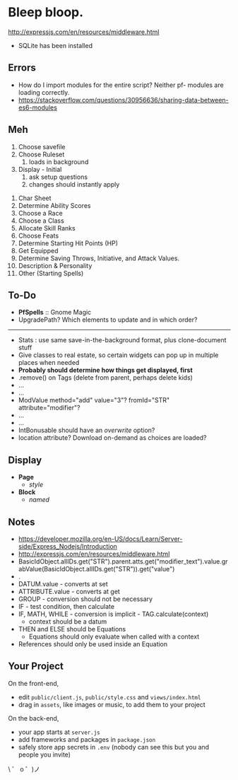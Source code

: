 # Bleep bloop.

<http://expressjs.com/en/resources/middleware.html>

- SQLite has been installed

## Errors

- How do I import modules for the entire script? Neither pf- modules are loading correctly.
- <https://stackoverflow.com/questions/30956636/sharing-data-between-es6-modules>

## Meh

1. Choose savefile
2. Choose Ruleset
   1. loads in background
3. Display - Initial
   1. ask setup questions
   2. changes should instantly apply

1) Char Sheet
2) Determine Ability Scores
3) Choose a Race
4) Choose a Class
5) Allocate Skill Ranks
6) Choose Feats
7) Determine Starting Hit Points (HP)
8) Get Equipped
9) Determine Saving Throws, Initiative, and Attack Values.
10) Description & Personality
11) Other (Starting Spells)

## To-Do

- **PfSpells** :: Gnome Magic
- UpgradePath? Which elements to update and in which order?

---

- Stats : use same save-in-the-background format, plus clone-document stuff
- Give classes to real estate, so certain widgets can pop up in multiple places when needed
- **Probably should determine how things get displayed, first**
- .remove() on Tags (delete from parent, perhaps delete kids)
- ...
- ...
- ModValue method="add" value="3"? fromId="STR" attribute="modifier"?
- ...
- ...
- IntBonusable should have an _overwrite_ option?
- <Choice> location attribute? Download on-demand as choices are loaded?

## Display

- **Page**
  - _style_
- **Block**
  - _named_

## Notes

- <https://developer.mozilla.org/en-US/docs/Learn/Server-side/Express_Nodejs/Introduction>
- <http://expressjs.com/en/resources/middleware.html>
- BasicIdObject.allIDs.get("STR").parent.atts.get("modifier_text").value.grabValue(BasicIdObject.allIDs.get("STR")).get("value")
- .
- DATUM.value - converts at set
- ATTRIBUTE.value - converts at get
- GROUP - conversion should not be necessary
- IF - test condition, then calculate
- IF, MATH, WHILE - conversion is implicit - TAG.calculate(context)
  - context should be a datum
- THEN and ELSE should be Equations
  - Equations should only evaluate when called with a context
- References should only be used inside an Equation

## Your Project

On the front-end,

- edit `public/client.js`, `public/style.css` and `views/index.html`
- drag in `assets`, like images or music, to add them to your project

On the back-end,

- your app starts at `server.js`
- add frameworks and packages in `package.json`
- safely store app secrets in `.env` (nobody can see this but you and people you invite)

\ ゜ o ゜)ノ
